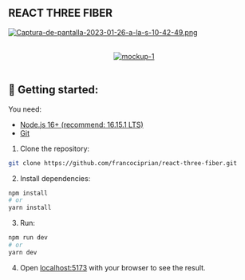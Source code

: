 ## REACT THREE FIBER

[![Captura-de-pantalla-2023-01-26-a-la-s-10-42-49.png](https://i.postimg.cc/13vMJXvB/Captura-de-pantalla-2023-01-26-a-la-s-10-42-49.png)](https://postimg.cc/v46WmYFx)

</br>
<div align='center'>
    <a  href='https://postimages.org/' target='_blank'>
        <img src='https://i.postimg.cc/gkV6Y7R6/Grabacio-n-de-pantalla-2023-01-26-a-la-s-10-39-17.gif' border='0' alt='mockup-1'/>
    </a>
</div>
</br>

## 🚀 Getting started:

You need:

- [Node.js 16+ (recommend: 16.15.1 LTS)](https://nodejs.org/en/)
- [Git](https://git-scm.com/book/en/v2/Getting-Started-Installing-Git)

1. Clone the repository:

```bash
git clone https://github.com/francociprian/react-three-fiber.git
```

2. Install dependencies:

```bash
npm install
# or
yarn install
```

3. Run:

```bash
npm run dev
# or
yarn dev
```

4. Open [localhost:5173](localhost:5173) with your browser to see the result.